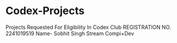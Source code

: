 # Codex-Projects
Projects Requested For Eligibility In Codex Club
REGISTRATION NO. 2241019519
Name- Sobhit Singh
Stream Compi+Dev
